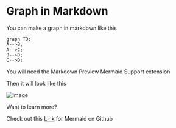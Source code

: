 # Graph in Markdown

You can make a graph in markdown like this

```mermaid
graph TD;
A-->B;
A-->C;
B-->D;
C-->D;
```

You will need the Markdown Preview Mermaid Support extension

Then it will look like this

![Image](https://i.imgur.com/WFqG6ba.png)

Want to learn more?

Check out this [Link](https://mermaid-js.github.io/mermaid/#/) for Mermaid on
Github
